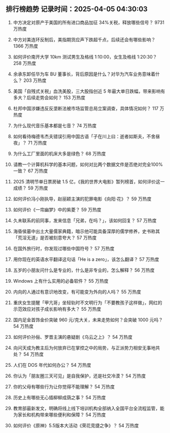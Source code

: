 
## 排行榜趋势 记录时间：2025-04-05 04:30:03
  
  1. 中方决定对原产于美国的所有进口商品加征 34%关税，释放哪些信号？ 9731 万热度
    
  2. 中方对美连环反制后，美指期货应声下跌超千点，后续还会有哪些影响？ 1366 万热度
    
  3. 如何评价南开大学 10km 测试男生及格线 1:10:00，女生及格线 1:20:30？ 258 万热度
    
  4. 余承东卸任华为车 BU 董事长，背后原因是什么？对华为汽车业务意味着什么？ 203 万热度
    
  5. 美国「自残式关税」血洗美股，三大股指创近 5 年最大单日跌幅，带来影响有多大？后续走势会如何？ 153 万热度
    
  6. 杜邦中国涉嫌违反反垄断法被市场监管总局立案调查，具体情况如何？ 117 万热度
    
  7. 为什么现代音乐基本都是七音？ 74 万热度
    
  8. 如何看待梅德韦杰夫错误引用中国古语「子在川上曰：逝者如斯夫，不舍昼夜」？ 71 万热度
    
  9. 为什么工厂里面的机床大多是绿色？ 68 万热度
    
  10. 请教一个计算机科学的基本问题，如何对比两个数据文件是否绝对完全100%一致？ 67 万热度
    
  11. 2025 清明节单日票房破 1.5 亿，《我的世界大电影》暂列榜首，如何评价这一成绩？ 59 万热度
    
  12. 如何评价冯小刚执导，赵丽颖主演的犯罪电影《向阳·花》？ 59 万热度
    
  13. 如何评价《一帘幽梦》中的紫菱？ 59 万热度
    
  14. 久未联系的前同事，发来信息「兄弟，在吗？」，该如何回复？ 57 万热度
    
  15. 海昏侯墓中出土大量儒家典籍，暗示他可能具备深厚的儒学修养，史书称其「荒淫无道」是否被刻意夸大？ 57 万热度
    
  16. 在国外旅行时，你发现过哪些中国符号？ 57 万热度
    
  17. 用你现在的英语水平翻译这句话「He is a zero」，该怎么翻译？ 57 万热度
    
  18. 五岁的小朋友问什么是专业的，什么是非专业的，怎么解释？ 56 万热度
    
  19. Windows 上有什么实用的必备软件？ 55 万热度
    
  20. 内向的人通过有意识地改变，有可能变为外向的人吗？ 55 万热度
    
  21. 重庆女生提醒「甲亢哥」坐轻轨时不文明行为「不要教孩子这样做」，网红的示范效应对孩子成长影响有多大？ 55 万热度
    
  22. 国内足金首饰金价突破 960 元/克大关，未来走势如何？会突破 1000 元吗？ 54 万热度
    
  23. 如何评价孙俪、罗晋主演的悬疑剧《乌云之上》？ 54 万热度
    
  24. 向问天成为教主后为何放弃已在掌控之中的局势，与正派势力相安无事地共处？ 54 万热度
    
  25. 人们在 DOS 年代如何办公？ 54 万热度
    
  26. 你认为「朋友圈三天可见」是自我保护，还是社交冷漠？ 54 万热度
    
  27. 你的父母有哪些行为让你觉得不能理解？ 54 万热度
    
  28. 历史上有哪些无心插柳柳成荫之事？ 54 万热度
    
  29. 教育部最新发文，明确将线上线下培训机构全部纳入全国平台全流程监管，能为家长和机构带来哪些便利和保障？ 54 万热度
    
  30. 如何评价《原神》5.5版本大活动《荣花竞捷之争》？ 54 万热度
    